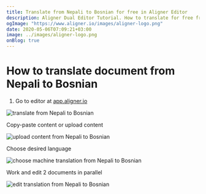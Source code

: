 ```yaml
---
title: Translate from Nepali to Bosnian for free in Aligner Editor
description: Aligner Dual Editor Tutorial. How to translate for free from Nepali to Bosnian. Aligner is multilingual document management platform. 
ogImage: "https://www.aligner.io/images/aligner-logo.png"
date: 2020-05-06T07:09:21+03:00
image: ../images/aligner-logo.png
onBlog: true
---
```


# How to translate document from Nepali to Bosnian

1. Go to editor at [app.aligner.io](https://app.aligner.io "Aligner App web page")

![translate from Nepali to Bosnian](../aligner-blank-editor.png "translate from Nepali to Bosnian")

Copy-paste content or upload content

![upload content from Nepali to Bosnian](../aligner-uploaded-document.png "upload content from Nepali to Bosnian")

Choose desired language

![choose machine translation from Nepali to Bosnian](../aligner-language-dropdown.png "choose machine translation from Nepali to Bosnian")

Work and edit 2 documents in parallel

![edit translation from Nepali to Bosnian](../aligner-double-sitded-editor.png "edit translation from Nepali to Bosnian")

